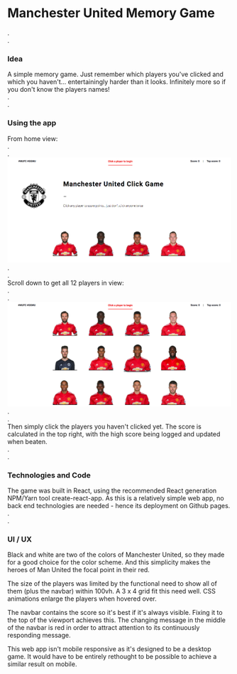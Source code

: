 # Manchester United Memory Game
.\
.
### Idea

A simple memory game. Just remember which players you've clicked and which you haven't... entertainingly harder than it looks. Infinitely more so if you don't know the players names!\
.\
.
### Using the app

From home view:\
.\
.
![alt text](src/images/homeView.png "Initial view")\
.\
.\
Scroll down to get all 12 players in view:\
.\
.
![alt text](src/images/all12View.png "All 12 view")\
.\
.\
Then simply click the players you haven't clicked yet. The score is calculated in the top right, with the high score being logged and updated when beaten.\
.\
.
### Technologies and Code

The game was built in React, using the recommended React generation NPM/Yarn tool create-react-app. As this is a relatively simple web app, no back end technologies are needed - hence its deployment on Github pages.\
.\
.
### UI / UX

Black and white are two of the colors of Manchester United, so they made for a good choice for the color scheme. And this simplicity makes the heroes of Man United the focal point in their red.

The size of the players was limited by the functional need to show all of them (plus the navbar) within 100vh. A 3 x 4 grid fit this need well. CSS animations enlarge the players when hovered over.

The navbar contains the score so it's best if it's always visible. Fixing it to the top of the viewport achieves this. The changing message in the middle of the navbar is red in order to attract attention to its continuously responding message.

This web app isn't mobile responsive as it's designed to be a desktop game. It would have to be entirely rethought to be possible to achieve a similar result on mobile.
